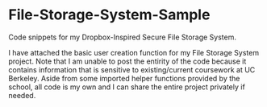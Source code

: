 # File-Storage-System-Sample
Code snippets for my Dropbox-Inspired Secure File Storage System.

I have attached the basic user creation function for my File Storage System project. Note that I am unable to post the entirity of the code because it contains information that is sensitive to existing/current coursework at UC Berkeley. Aside from some imported helper functions provided by the school, all code is my own and I can share the entire project privately if needed.
